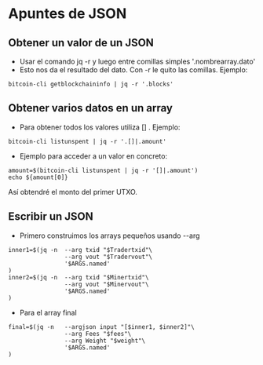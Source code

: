 # Apuntes de JSON

## Obtener un valor de un JSON

* Usar el comando jq -r y luego entre comillas simples '.nombrearray.dato'
* Esto nos da el resultado del dato.
Con -r le quito las comillas.
Ejemplo:

```
bitcoin-cli getblockchaininfo | jq -r '.blocks'
```

## Obtener varios datos en un array

* Para obtener todos los valores utiliza [] .
Ejemplo:

```
bitcoin-cli listunspent | jq -r '.[]|.amount'
```

* Ejemplo para acceder a un valor en concreto:

```
amount=$(bitcoin-cli listunspent | jq -r '[]|.amount')
echo ${amount[0]}
```

Así obtendré el monto del primer UTXO.

## Escribir un JSON

* Primero construimos los arrays pequeños usando --arg

```
inner1=$(jq -n  --arg txid "$Tradertxid"\
                --arg vout "$Tradervout"\
                '$ARGS.named'
)
inner2=$(jq -n  --arg txid "$Minertxid"\
                --arg vout "$Minervout"\
                '$ARGS.named'
)
```

* Para el array final

```
final=$(jq -n   --argjson input "[$inner1, $inner2]"\
                --arg Fees "$fees"\
                --arg Weight "$weight"\
                '$ARGS.named'
)
```
